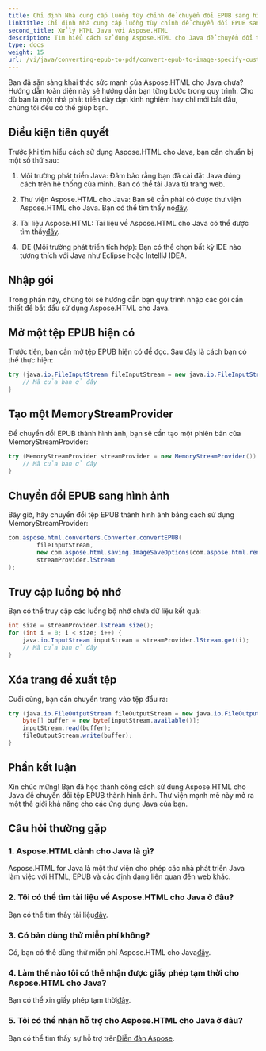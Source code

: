 ```yaml
---
title: Chỉ định Nhà cung cấp luồng tùy chỉnh để chuyển đổi EPUB sang hình ảnh
linktitle: Chỉ định Nhà cung cấp luồng tùy chỉnh để chuyển đổi EPUB sang hình ảnh
second_title: Xử lý HTML Java với Aspose.HTML
description: Tìm hiểu cách sử dụng Aspose.HTML cho Java để chuyển đổi tệp EPUB sang hình ảnh với hướng dẫn từng bước này.
type: docs
weight: 15
url: /vi/java/converting-epub-to-pdf/convert-epub-to-image-specify-custom-stream-provider/
---
```


Bạn đã sẵn sàng khai thác sức mạnh của Aspose.HTML cho Java chưa? Hướng dẫn toàn diện này sẽ hướng dẫn bạn từng bước trong quy trình. Cho dù bạn là một nhà phát triển dày dạn kinh nghiệm hay chỉ mới bắt đầu, chúng tôi đều có thể giúp bạn. 

## Điều kiện tiên quyết

Trước khi tìm hiểu cách sử dụng Aspose.HTML cho Java, bạn cần chuẩn bị một số thứ sau:

1. Môi trường phát triển Java: Đảm bảo rằng bạn đã cài đặt Java đúng cách trên hệ thống của mình. Bạn có thể tải Java từ trang web.

2.  Thư viện Aspose.HTML cho Java: Bạn sẽ cần phải có được thư viện Aspose.HTML cho Java. Bạn có thể tìm thấy nó[đây](https://releases.aspose.com/html/java/).

3.  Tài liệu Aspose.HTML: Tài liệu về Aspose.HTML cho Java có thể được tìm thấy[đây](https://reference.aspose.com/html/java/).

4. IDE (Môi trường phát triển tích hợp): Bạn có thể chọn bất kỳ IDE nào tương thích với Java như Eclipse hoặc IntelliJ IDEA.

## Nhập gói

Trong phần này, chúng tôi sẽ hướng dẫn bạn quy trình nhập các gói cần thiết để bắt đầu sử dụng Aspose.HTML cho Java.

## Mở một tệp EPUB hiện có

Trước tiên, bạn cần mở tệp EPUB hiện có để đọc. Sau đây là cách bạn có thể thực hiện:

```java
try (java.io.FileInputStream fileInputStream = new java.io.FileInputStream(Resources.input("input.epub"))) {
    // Mã của bạn ở đây
}
```

## Tạo một MemoryStreamProvider

Để chuyển đổi EPUB thành hình ảnh, bạn sẽ cần tạo một phiên bản của MemoryStreamProvider:

```java
try (MemoryStreamProvider streamProvider = new MemoryStreamProvider()) {
    // Mã của bạn ở đây
}
```

## Chuyển đổi EPUB sang hình ảnh

Bây giờ, hãy chuyển đổi tệp EPUB thành hình ảnh bằng cách sử dụng MemoryStreamProvider:

```java
com.aspose.html.converters.Converter.convertEPUB(
        fileInputStream,
        new com.aspose.html.saving.ImageSaveOptions(com.aspose.html.rendering.image.ImageFormat.Jpeg),
        streamProvider.lStream
);
```

## Truy cập luồng bộ nhớ

Bạn có thể truy cập các luồng bộ nhớ chứa dữ liệu kết quả:

```java
int size = streamProvider.lStream.size();
for (int i = 0; i < size; i++) {
    java.io.InputStream inputStream = streamProvider.lStream.get(i);
    // Mã của bạn ở đây
}
```

## Xóa trang để xuất tệp

Cuối cùng, bạn cần chuyển trang vào tệp đầu ra:

```java
try (java.io.FileOutputStream fileOutputStream = new java.io.FileOutputStream(Resources.output("page_{" + (i + 1) + "}.jpg"))) {
    byte[] buffer = new byte[inputStream.available()];
    inputStream.read(buffer);
    fileOutputStream.write(buffer);
}
```

## Phần kết luận

Xin chúc mừng! Bạn đã học thành công cách sử dụng Aspose.HTML cho Java để chuyển đổi tệp EPUB thành hình ảnh. Thư viện mạnh mẽ này mở ra một thế giới khả năng cho các ứng dụng Java của bạn.

## Câu hỏi thường gặp

### 1. Aspose.HTML dành cho Java là gì?

Aspose.HTML for Java là một thư viện cho phép các nhà phát triển Java làm việc với HTML, EPUB và các định dạng liên quan đến web khác.

### 2. Tôi có thể tìm tài liệu về Aspose.HTML cho Java ở đâu?

 Bạn có thể tìm thấy tài liệu[đây](https://reference.aspose.com/html/java/).

### 3. Có bản dùng thử miễn phí không?

 Có, bạn có thể dùng thử miễn phí Aspose.HTML cho Java[đây](https://releases.aspose.com/).

### 4. Làm thế nào tôi có thể nhận được giấy phép tạm thời cho Aspose.HTML cho Java?

 Bạn có thể xin giấy phép tạm thời[đây](https://purchase.aspose.com/temporary-license/).

### 5. Tôi có thể nhận hỗ trợ cho Aspose.HTML cho Java ở đâu?

 Bạn có thể tìm thấy sự hỗ trợ trên[Diễn đàn Aspose](https://forum.aspose.com/).
